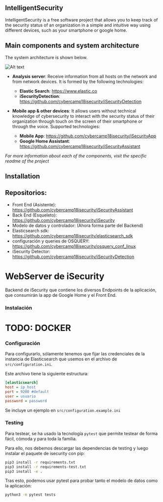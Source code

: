 ## IntelligentSecurity
IntelligentSecurity is a free software project that allows you to keep track of the security status of an organization in a simple and intuitive way using different devices, such as your smartphone or google home.

## Main components and system architecture
The system architecture is shown below.

![Alt text](doc/images/network_diagram.png?raw=true "Network")

- **Analysis server**: Receive information from all hosts on the network and from network devices. It is formed by the following technologies:
  - **Elastic Search**: https://www.elastic.co
  - **iSecurityDetection**: https://github.com/cybercamp18isecurity/iSecurityDetection

- **Mobile app & other devices**: It allows users without technical knowledge of cybersecurity to interact with the security status of their organization through touch on the screen of their smartphone or through the voice. Supported technologies:
  - **Mobile App**: https://github.com/cybercamp18isecurity/iSecurityApp
  - **Google Home Assistant**: https://github.com/cybercamp18isecurity/iSecurityAssistant


*For more information about each of the components, visit the specific readme of the project*

## Installation

## Repositorios:
- Front End (Asistente): https://github.com/cybercamp18isecurity/iSecurityAssistant
- Back End (Esqueleto): https://github.com/cybercamp18isecurity/iSecurity
- Modelo de datos y controlador: (Ahora forma parte del Backend)
- Elasticsearch sdk: https://github.com/cybercamp18isecurity/elasticsearch_sdk
- configuración y queries de OSQUERY: https://github.com/cybercamp18isecurity/osquery_conf_linux
- iSecurity Detector: https://github.com/cybercamp18isecurity/iSecurityDetection


# WebServer de iSecurity

Backend de iSecurity que contiene los diversos Endpoints de la aplicación, que consumirán la app de Google Home y el Front End.

### Instalación

# TODO: DOCKER

### Configuración

Para configurarlo, sólamente tenemos que fijar las credenciales de la instancia de Elasticsearch que usemos en el archivo de `src/configuration.ini`.

Este archivo tiene la siguiente estructura:
```ini
[elasticsearch]
host = ip_host
port = 9200 #default
user = usuario
password = password
```

Se incluye un ejemplo en `src/configuration.example.ini`

### Testing

Para testear, se ha usado la tecnología `pytest` que permite testear de forma fácil, cómoda y para toda la familia.

Para ello, nos debemos descargar las dependencias de testing y luego instalar el paquete de isecurity con pip:

```bash
pip3 install -r requirements.txt
pip3 install -r requirements-test.txt
pip3 install -e .
```

Tras esto, podemos usar pytest para probar tanto el modelo de datos como la aplicación:

```bash
python3 -m pytest tests
```